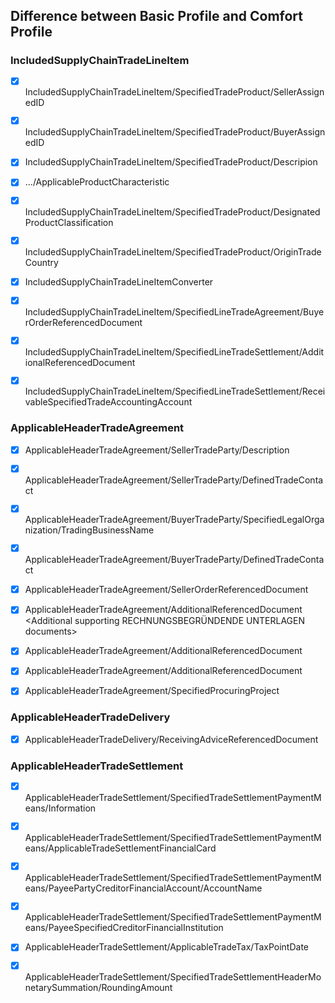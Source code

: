 ## Difference between Basic Profile and Comfort Profile

### IncludedSupplyChainTradeLineItem

-   [x] IncludedSupplyChainTradeLineItem/SpecifiedTradeProduct/SellerAssignedID
-   [x] IncludedSupplyChainTradeLineItem/SpecifiedTradeProduct/BuyerAssignedID
-   [x] IncludedSupplyChainTradeLineItem/SpecifiedTradeProduct/Descripion
-   [x] .../ApplicableProductCharacteristic
-   [x] IncludedSupplyChainTradeLineItem/SpecifiedTradeProduct/DesignatedProductClassification
-   [x] IncludedSupplyChainTradeLineItem/SpecifiedTradeProduct/OriginTradeCountry
-   [x] IncludedSupplyChainTradeLineItemConverter

-   [x] IncludedSupplyChainTradeLineItem/SpecifiedLineTradeAgreement/BuyerOrderReferencedDocument

-   [x] IncludedSupplyChainTradeLineItem/SpecifiedLineTradeSettlement/AdditionalReferencedDocument
-   [x] IncludedSupplyChainTradeLineItem/SpecifiedLineTradeSettlement/ReceivableSpecifiedTradeAccountingAccount

### ApplicableHeaderTradeAgreement

-   [x] ApplicableHeaderTradeAgreement/SellerTradeParty/Description
-   [x] ApplicableHeaderTradeAgreement/SellerTradeParty/DefinedTradeContact

-   [x] ApplicableHeaderTradeAgreement/BuyerTradeParty/SpecifiedLegalOrganization/TradingBusinessName
-   [x] ApplicableHeaderTradeAgreement/BuyerTradeParty/DefinedTradeContact

-   [x] ApplicableHeaderTradeAgreement/SellerOrderReferencedDocument

-   [x] ApplicableHeaderTradeAgreement/AdditionalReferencedDocument <Additional supporting RECHNUNGSBEGRÜNDENDE UNTERLAGEN documents>
-   [x] ApplicableHeaderTradeAgreement/AdditionalReferencedDocument <BT-17-Tender or lot reference>
-   [x] ApplicableHeaderTradeAgreement/AdditionalReferencedDocument <BT-18-Invoiced object identifier>

-   [x] ApplicableHeaderTradeAgreement/SpecifiedProcuringProject

### ApplicableHeaderTradeDelivery

-   [x] ApplicableHeaderTradeDelivery/ReceivingAdviceReferencedDocument

### ApplicableHeaderTradeSettlement

-   [x] ApplicableHeaderTradeSettlement/SpecifiedTradeSettlementPaymentMeans/Information
-   [x] ApplicableHeaderTradeSettlement/SpecifiedTradeSettlementPaymentMeans/ApplicableTradeSettlementFinancialCard
-   [x] ApplicableHeaderTradeSettlement/SpecifiedTradeSettlementPaymentMeans/PayeePartyCreditorFinancialAccount/AccountName
-   [x] ApplicableHeaderTradeSettlement/SpecifiedTradeSettlementPaymentMeans/PayeeSpecifiedCreditorFinancialInstitution

-   [x] ApplicableHeaderTradeSettlement/ApplicableTradeTax/TaxPointDate

-   [x] ApplicableHeaderTradeSettlement/SpecifiedTradeSettlementHeaderMonetarySummation/RoundingAmount
